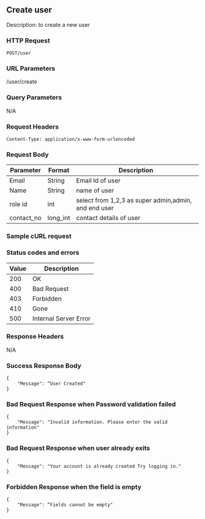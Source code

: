 ## Create user
Description: to create a new user

### HTTP Request
`POST/user`

### URL Parameters
/user/create

### Query Parameters
N/A


### Request Headers
```
Content-Type: application/x-www-form-urlencoded
```

### Request Body
| Parameter | Format | Description                                
|-----------|--------|--------------------------------------------|
| Email     | String | Email Id of user |
| Name   | String | name of user|
| role id   | int | select from 1,2,3 as super admin,admin, and end user |
| contact_no   | long_int | contact details of user|


### Sample cURL request


### Status codes and errors

| Value | Description           |
|-------|-----------------------|
| 200   | OK                    |
| 400   | Bad Request           |
| 403   | Forbidden             |
| 410   | Gone                  |
| 500   | Internal Server Error |

### Response Headers
N/A

### Success Response Body
```
{
    "Message": “User Created"
}
```

### Bad Request Response when Password validation failed
```
{
    "Message": "Invalid information. Please enter the valid information"
}
```

### Bad Request Response when user already exits
```
{
    "Message": "Your account is already created Try logging in."
}
```


### Forbidden Response when the field is empty 
```
{
    "Message": “Fields cannot be empty"
}
```